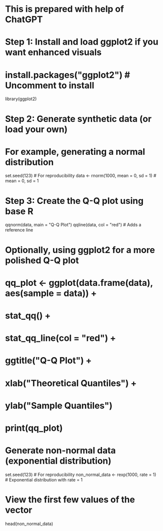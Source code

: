 # This is prepared with help of ChatGPT

# Step 1: Install and load ggplot2 if you want enhanced visuals
# install.packages("ggplot2")  # Uncomment to install
library(ggplot2)

# Step 2: Generate synthetic data (or load your own)
# For example, generating a normal distribution
set.seed(123)  # For reproducibility
data <- rnorm(1000, mean = 0, sd = 1)  # mean = 0, sd = 1

# Step 3: Create the Q-Q plot using base R
qqnorm(data, main = "Q-Q Plot")
qqline(data, col = "red")  # Adds a reference line

# Optionally, using ggplot2 for a more polished Q-Q plot
# qq_plot <- ggplot(data.frame(data), aes(sample = data)) +
#   stat_qq() +
#   stat_qq_line(col = "red") +
#   ggtitle("Q-Q Plot") +
#   xlab("Theoretical Quantiles") +
#   ylab("Sample Quantiles")
# print(qq_plot)

# Generate non-normal data (exponential distribution)
set.seed(123)  # For reproducibility
non_normal_data <- rexp(1000, rate = 1)  # Exponential distribution with rate = 1

# View the first few values of the vector
head(non_normal_data)


